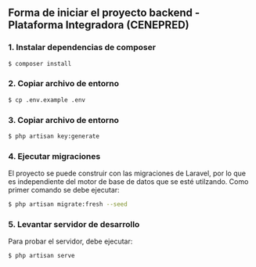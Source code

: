 ## Forma de iniciar el proyecto backend - Plataforma Integradora (CENEPRED)

### 1. Instalar dependencias de composer

```bash
$ composer install
```

### 2. Copiar archivo de entorno

```bash
$ cp .env.example .env
```

### 3. Copiar archivo de entorno

```bash
$ php artisan key:generate
```

### 4. Ejecutar migraciones
El proyecto se puede construir con las migraciones de Laravel, por lo que es
independiente del motor de base de datos que se esté utilzando. Como primer
comando se debe ejecutar:

```bash
$ php artisan migrate:fresh --seed
```

### 5. Levantar servidor de desarrollo
Para probar el servidor, debe ejecutar:

```bash
$ php artisan serve
```
